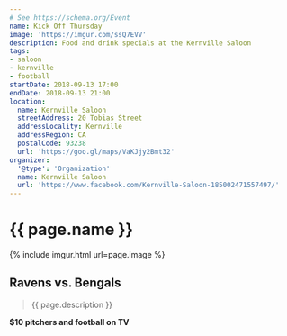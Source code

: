 ```yaml
---
# See https://schema.org/Event
name: Kick Off Thursday
image: 'https://imgur.com/ssQ7EVV'
description: Food and drink specials at the Kernville Saloon
tags:
- saloon
- kernville
- football
startDate: 2018-09-13 17:00
endDate: 2018-09-13 21:00
location:
  name: Kernville Saloon
  streetAddress: 20 Tobias Street
  addressLocality: Kernville
  addressRegion: CA
  postalCode: 93238
  url: 'https://goo.gl/maps/VaKJjy2Bmt32'
organizer:
  '@type': 'Organization'
  name: Kernville Saloon
  url: 'https://www.facebook.com/Kernville-Saloon-185002471557497/'
---
```

# {{ page.name }}
{% include imgur.html url=page.image %}

## Ravens vs. Bengals

> {{ page.description }}

**$10 pitchers and football on TV**
